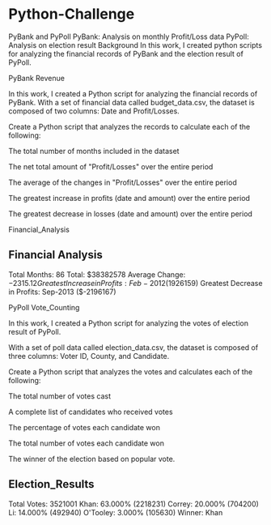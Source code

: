 # Python-Challenge
PyBank and PyPoll
PyBank: Analysis on monthly Profit/Loss data
PyPoll: Analysis on election result
Background
In this work, I created python scripts for analyzing the financial records of PyBank and the election result of PyPoll.

PyBank
Revenue

In this work, I created a Python script for analyzing the financial records of PyBank. With a set of financial data called budget_data.csv, the dataset is composed of two columns: Date and Profit/Losses.

Create a Python script that analyzes the records to calculate each of the following:

The total number of months included in the dataset

The net total amount of "Profit/Losses" over the entire period

The average of the changes in "Profit/Losses" over the entire period

The greatest increase in profits (date and amount) over the entire period

The greatest decrease in losses (date and amount) over the entire period

Financial_Analysis

Financial Analysis
----------------------------
Total Months: 86
Total: $38382578
Average  Change: $-2315.12
Greatest Increase in Profits: Feb-2012 ($1926159)
Greatest Decrease in Profits: Sep-2013 ($-2196167)

PyPoll
Vote_Counting

In this work, I created a Python script for analyzing the votes of election result of PyPoll.

With a set of poll data called election_data.csv, the dataset is composed of three columns: Voter ID, County, and Candidate.

Create a Python script that analyzes the votes and calculates each of the following:

The total number of votes cast

A complete list of candidates who received votes

The percentage of votes each candidate won

The total number of votes each candidate won

The winner of the election based on popular vote.

Election_Results
-----------------------------
Total Votes: 3521001
Khan: 63.000% (2218231)
Correy: 20.000% (704200)
Li: 14.000% (492940)
O'Tooley: 3.000% (105630)
Winner: Khan
